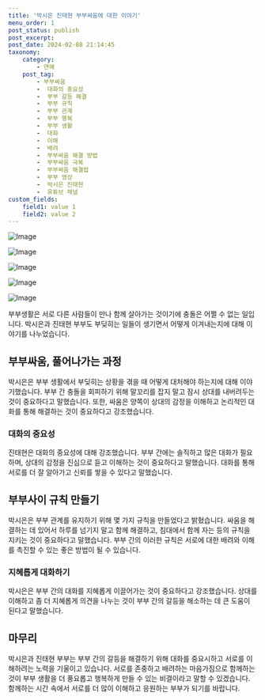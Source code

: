 ```yaml
---
title: '박시은 진태현 부부싸움에 대한 이야기'
menu_order: 1
post_status: publish
post_excerpt: 
post_date: 2024-02-08 21:14:45
taxonomy:
    category:
        - 연예
    post_tag:
        - 부부싸움
        -  대화의 중요성
        -  부부 갈등 해결
        -  부부 규칙
        -  부부 관계
        -  부부 행복
        -  부부 생활
        -  대화
        -  이해
        -  배려
        -  부부싸움 해결 방법
        -  부부싸움 극복
        -  부부싸움 해결법
        -  부부 영상
        -  박시은 진태현
        -  유튜브 채널
custom_fields:
    field1: value 1
    field2: value 2
---
```


![Image](https://mimgnews.pstatic.net/image/076/2024/02/08/2024020801000638400083645_20240208161005438.jpg?type=w540)

![Image](https://ssl.pstatic.net/mimgnews/image/076/2024/02/08/2024020801000638400083641_20240208161005441.jpg?type=w540)

![Image](https://mimgnews.pstatic.net/image/076/2024/02/08/2024020801000638400083642_20240208161005445.jpg?type=w540)

![Image](https://ssl.pstatic.net/mimgnews/image/076/2024/02/08/2024020801000638400083643_20240208161005452.jpg?type=w540)

![Image](https://mimgnews.pstatic.net/image/076/2024/02/08/2024020801000638400083644_20240208161005455.jpg?type=w540)

부부생활은 서로 다른 사람들이 만나 함께 살아가는 것이기에 충돌은 어쩔 수 없는 일입니다. 박시은과 진태현 부부도 부딪히는 일들이 생기면서 어떻게 이겨내는지에 대해 이야기를 나누었습니다.
## 부부싸움, 풀어나가는 과정
박시은은 부부 생활에서 부딪히는 상황을 겪을 때 어떻게 대처해야 하는지에 대해 이야기했습니다. 부부 간 충돌을 회피하기 위해 말꼬리를 잡지 말고 잠시 상대를 내버려두는 것이 중요하다고 말했습니다. 또한, 싸움은 양쪽이 상대의 감정을 이해하고 논리적인 대화를 통해 해결하는 것이 중요하다고 강조했습니다.
### 대화의 중요성
진태현은 대화의 중요성에 대해 강조했습니다. 부부 간에는 솔직하고 많은 대화가 필요하며, 상대의 감정을 진심으로 듣고 이해하는 것이 중요하다고 말했습니다. 대화를 통해 서로를 더 잘 알아가고 신뢰를 쌓을 수 있다고 말했습니다.
## 부부사이 규칙 만들기
박시은은 부부 관계를 유지하기 위해 몇 가지 규칙을 만들었다고 밝혔습니다. 싸움을 해결하는 데 있어서 하루를 넘기지 말고 함께 해결하고, 침대에서 함께 자는 등의 규칙을 지키는 것이 중요하다고 말했습니다. 부부 간의 이러한 규칙은 서로에 대한 배려와 이해를 촉진할 수 있는 좋은 방법이 될 수 있습니다.
### 지혜롭게 대화하기
박시은은 부부 간의 대화를 지혜롭게 이끌어가는 것이 중요하다고 강조했습니다. 상대를 이해하고 좀 더 지혜롭게 의견을 나누는 것이 부부 간의 갈등을 해소하는 데 큰 도움이 된다고 말했습니다.
## 마무리
박시은과 진태현 부부는 부부 간의 갈등을 해결하기 위해 대화를 중요시하고 서로를 이해하려는 노력을 기울이고 있습니다. 서로를 존중하고 배려하는 마음가짐으로 함께하는 것이 부부 생활을 더 풍요롭고 행복하게 만들 수 있는 비결이라고 말할 수 있겠습니다. 함께하는 시간 속에서 서로를 더 많이 이해하고 응원하는 부부가 되기를 바랍니다.
